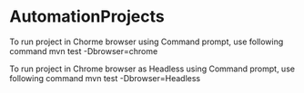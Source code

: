 # AutomationProjects

To run project in Chorme browser using Command prompt, use following command
mvn test -Dbrowser=chrome

To run project in Chrome browser as Headless using Command prompt, use following command
mvn test -Dbrowser=Headless
